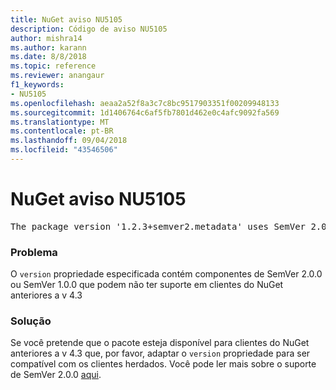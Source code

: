 ```yaml
---
title: NuGet aviso NU5105
description: Código de aviso NU5105
author: mishra14
ms.author: karann
ms.date: 8/8/2018
ms.topic: reference
ms.reviewer: anangaur
f1_keywords:
- NU5105
ms.openlocfilehash: aeaa2a52f8a3c7c8bc9517903351f00209948133
ms.sourcegitcommit: 1d1406764c6af5fb7801d462e0c4afc9092fa569
ms.translationtype: MT
ms.contentlocale: pt-BR
ms.lasthandoff: 09/04/2018
ms.locfileid: "43546506"
---
```

# <a name="nuget-warning-nu5105"></a>NuGet aviso NU5105
<pre>The package version '1.2.3+semver2.metadata' uses SemVer 2.0.0 or components of SemVer 1.0.0 that are not supported on legacy clients. Change the package version to a SemVer 1.0.0 string. If the version contains a release label it must start with a letter. This message can be ignored if the package is not intended for older clients.</pre>

### <a name="issue"></a>Problema

O `version` propriedade especificada contém componentes de SemVer 2.0.0 ou SemVer 1.0.0 que podem não ter suporte em clientes do NuGet anteriores a v 4.3


### <a name="solution"></a>Solução

Se você pretende que o pacote esteja disponível para clientes do NuGet anteriores a v 4.3 que, por favor, adaptar o `version` propriedade para ser compatível com os clientes herdados. Você pode ler mais sobre o suporte de SemVer 2.0.0 [aqui](https://github.com/NuGet/Home/wiki/SemVer-2.0.0-support).

